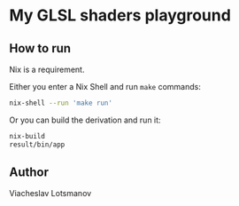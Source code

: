 # My GLSL shaders playground

## How to run

Nix is a requirement.

Either you enter a Nix Shell and run `make` commands:

``` sh
nix-shell --run 'make run'
```

Or you can build the derivation and run it:

``` sh
nix-build
result/bin/app
```

## Author

Viacheslav Lotsmanov
